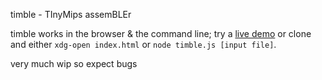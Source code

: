 timble - TInyMips assemBLEr

timble works in the browser & the command line; try a
[live demo](https://mt-caret.github.io/timble/) or clone and
either `xdg-open index.html` or `node timble.js [input file]`.

very much wip so expect bugs
